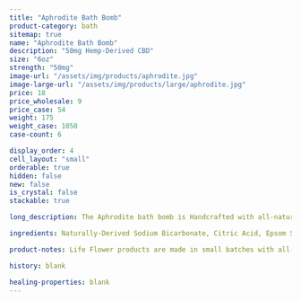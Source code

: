 ```yaml
---
title: "Aphrodite Bath Bomb"
product-category: bath
sitemap: true
name: "Aphrodite Bath Bomb"
description: "50mg Hemp-Derived CBD"
size: "6oz"
strength: "50mg"
image-url: "/assets/img/products/aphrodite.jpg"
image-large-url: "/assets/img/products/large/aphrodite.jpg"
price: 18
price_wholesale: 9
price_case: 54
weight: 175
weight_case: 1050
case-count: 6

display_order: 4
cell_layout: "small"
orderable: true
hidden: false
new: false
is_crystal: false
stackable: true

long_description: The Aphrodite bath bomb is Handcrafted with all-natural aphrodisiac essential oils, making it the perfect couple or self love treat. Made with organic, lab-tested plant extract to ensure optimal pain relief and relaxation. Includes a cleansed, charged rose quartz stone to enhance positive and pure energies of deep love. Topped with rose buds and hibiscus petals.   

ingredients: Naturally-Derived Sodium Bicarbonate, Citric Acid, Epsom Salt, Organic Coconut Oil, Organic Hemp-Derived Cannabidiol Isolate, Witch Hazel, Rosemary & Eucalyptus Essential Oils, Plant-Based Color, Organic Hibiscus Flowers & Rose Buds, Cleansed & Charged Rose Quartz

product-notes: Life Flower products are made in small batches with all-natural and boutique ingredients. Orders are processed and ship within 14 business days. Please allow additional time for&nbsp;delivery.

history: blank

healing-properties: blank
---
```

